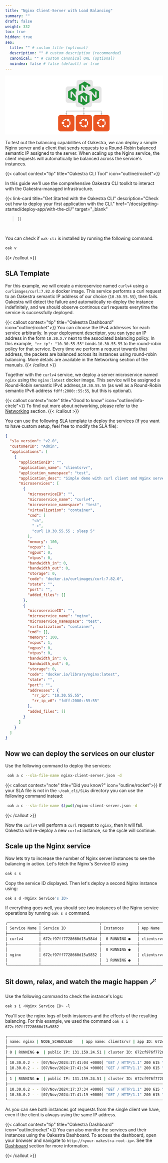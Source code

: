 ```yaml
---
title: "Nginx Client-Server with Load Balancing"
summary: ""
draft: false
weight: 332
toc: true
hidden: true
seo:
  title: "" # custom title (optional)
  description: "" # custom description (recommended)
  canonical: "" # custom canonical URL (optional)
  noindex: false # false (default) or true
---
```


![Nginx Balancing](balancing.png)

To test out the balancing capabilities of Oakestra, we can deploy a simple Nginx server and a client that sends requests to a Round-Robin balanced semantic IP assigned to the server. When scaling up the Nginx service, the client requests will automatically be balanced across the service's instances.

{{< callout context="tip" title="Oakestra CLI Tool" icon="outline/rocket">}}

In this guide we'll use the comprehensive Oakestra CLI toolkit to interact with the Oakestra-managed infrastructure.

{{< link-card
  title="Get Started with the Oakestra CLI"
  description="Check out how to deploy your first application with the CLI."
  href="/docs/getting-started/deploy-app/with-the-cli/"
  target="_blank"
>}}
<br>

You can check if `oak-cli` is installed by running the following command:

```bash
oak v
```

 {{< /callout >}}

## SLA Template

For this example, we will create a microservice named `curlv4` using a `curlimages/curl:7.82.0` docker image. This service performs a curl request to an Oakestra semantic IP address of our choice (`10.30.55.55`), then fails. Oakestra will detect the failure and automatically re-deploy the instance indefinitely, and we should observe continous curl requests everytime the service is successfully deployed.

{{< callout context="tip" title="Oakestra Dashboard" icon="outline/rocket">}}
  You can choose the IPv4 addresses for each service arbitrarily. In your deployment descriptor, you can type an IP address in the form `10.30.X.Y` next to the associated balancing policy. In this example,` "rr_ip": "10.30.55.55"`  binds `10.30.55.55` to the round-robin policy for that service. Every time we perform a request towards that address, the packets are balanced across its instances using round-robin balancing. More details are available in the Networking section of the manuals. 
{{< /callout >}}

Together with the `curlv4` service, we deploy a server microservice named `nginx` using the `nginx:latest` docker image. This service will be assigned a Round-Robin semantic IPv4 address,`10.30.55.55` (as well as a Round-Robin semantic IPv6 address `fdff:2000::55:55`, but this is optional).

{{< callout context="note" title="Good to know" icon="outline/info-circle">}}
To find out more about networking, please refer to the [Networking](/docs/manuals/networking-internals) section.
{{< /callout >}}

You can use the following SLA template to deploy the services (if you want to have custom setup, feel free to modify the SLA file):

```json {title="~/oak_cli/SLAs/nginx-client-server.json"}
{
  "sla_version": "v2.0",
  "customerID": "Admin",
  "applications": [
    {
      "applicationID": "",
      "application_name": "clientsrvr",
      "application_namespace": "test",
      "application_desc": "Simple demo with curl client and Nginx server",
      "microservices": [
        {
          "microserviceID": "",
          "microservice_name": "curlv4",
          "microservice_namespace": "test",
          "virtualization": "container",
          "cmd": [
            "sh",
            "-c",
            "curl 10.30.55.55 ; sleep 5"
          ],
          "memory": 100,
          "vcpus": 1,
          "vgpus": 0,
          "vtpus": 0,
          "bandwidth_in": 0,
          "bandwidth_out": 0,
          "storage": 0,
          "code": "docker.io/curlimages/curl:7.82.0",
          "state": "",
          "port": "",
          "added_files": []
        },
        {
          "microserviceID": "",
          "microservice_name": "nginx",
          "microservice_namespace": "test",
          "virtualization": "container",
          "cmd": [],
          "memory": 100,
          "vcpus": 1,
          "vgpus": 0,
          "vtpus": 0,
          "bandwidth_in": 0,
          "bandwidth_out": 0,
          "storage": 0,
          "code": "docker.io/library/nginx:latest",
          "state": "",
          "port": "",
          "addresses": {
            "rr_ip": "10.30.55.55",
            "rr_ip_v6": "fdff:2000::55:55"
          },
          "added_files": []
        }
      ]
    }
  ]
}
```

## Now we can deploy the services on our cluster

Use the following command to deploy the services:

```bash
 oak a c --sla-file-name nginx-client-server.json -d
```

{{< callout context="note" title="Did you know?" icon="outline/rocket">}} If your SLA file is not in the `~/oak_cli/SLAs` directory you can use the following command instead:

```bash
 oak a c --sla-file-name $(pwd)/nginx-client-server.json -d
```

 {{< /callout >}}

Now the `curlv4` will perform a `curl` request to `nginx`, then it will fail. Oakestra will re-deploy a new `curlv4` instance, so the cycle will continue.

## Scale up the Nginx service

Now lets try to increase the number of Nginx server instances to see the balancing in action.
Let's fetch the Nginx's Service ID using 
```bash
oak s s
```

Copy the service ID displayed. Then let's deploy a second Nginx instance using:
```bash
oak s d <Nginx Service's ID>
```

If everything goes well, you should see two instances of the Nginx service operations by running `oak s s` command.
```bash
╭──────────────┬──────────────────────────┬────────────────┬────────────┬──────────────────────────╮
│ Service Name │ Service ID               │ Instances      │ App Name   │ App ID                   │
├──────────────┼──────────────────────────┼────────────────┼────────────┼──────────────────────────┤
│ curlv4       │ 672cf97ff7728660d15a584d │  0 RUNNING ●   │ clientsrvr │ 672cf97fa3ba9aac11ea11af │
├──────────────┼──────────────────────────┼────────────────┼────────────┼──────────────────────────┤
│              │                          │  0 RUNNING ●   │            │                          │
│ nginx        │ 672cf97ff7728660d15a5852 │                │ clientsrvr │ 672cf97fa3ba9aac11ea11af │
│              │                          │  1 RUNNING ●   │            │                          │
╰──────────────┴──────────────────────────┴────────────────┴────────────┴──────────────────────────╯
```


## Sit down, relax, and watch the magic happen 🪄
Use the following command to check the instance's logs:
```bash
oak s i <Nginx Service ID> -l
```
You'll see the nginx logs of both instances and the effects of the resulting balancing.
For this example, we used the command `oak s i 672cf97ff7728660d15a5852`

```bash
╭───────────────────────────────────────────────────────────────────────────────────────────────╮
│ name: nginx | NODE_SCHEDULED    | app name: clientsrvr | app ID: 672cf97fa3ba9aac11ea11af     │
├───────────────────────────────────────────────────────────────────────────────────────────────┤
│ 0 | RUNNING ●  | public IP: 131.159.24.51 | cluster ID: 672cf976f7728660d15a583e | Logs :     │
├───────────────────────────────────────────────────────────────────────────────────────────────┤
│ 10.30.0.2 - - [07/Nov/2024:17:41:04 +0000] "GET / HTTP/1.1" 200 615 "-" "curl/7.82.0-DEV" "-" │
│ 10.30.0.2 - - [07/Nov/2024:17:41:34 +0000] "GET / HTTP/1.1" 200 615 "-" "curl/7.82.0-DEV" "-" │
├───────────────────────────────────────────────────────────────────────────────────────────────┤
│ 1 | RUNNING ●  | public IP: 131.159.24.51 | cluster ID: 672cf976f7728660d15a583e | Logs :     │
├───────────────────────────────────────────────────────────────────────────────────────────────┤
│ 10.30.0.2 - - [07/Nov/2024:17:37:34 +0000] "GET / HTTP/1.1" 200 615 "-" "curl/7.82.0-DEV" "-" │
│ 10.30.0.2 - - [07/Nov/2024:17:41:19 +0000] "GET / HTTP/1.1" 200 615 "-" "curl/7.82.0-DEV" "-" │
╰───────────────────────────────────────────────────────────────────────────────────────────────╯
```

As you can see both instances got requests from the single client we have, even if the client is always using the same IP address. 

{{< callout context="tip" title="Oakestra Dashboard" icon="outline/rocket">}}
You can also monitor the services and their instances using the Oakestra Dashboard. To access the dashboard, open your browser and navigate to `http://<your-oakestra-root-ip>`. See the [Dashboard](/docs/getting-started/deploy-app/with-the-dashboard) section for more information.

 {{< /callout >}}